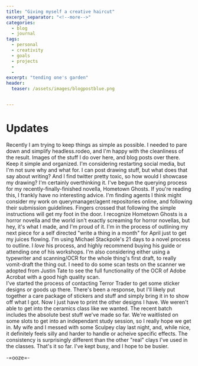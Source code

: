 ```yaml
---
title: "Giving myself a creative haircut"
excerpt_separator: "<!--more-->"
categories:
  - blog
  - journal
tags: 
  - personal
  - creativity
  - goals
  - projects
  - 
  - 
excerpt: "tending one's garden"
header:
  teaser: /assets/images/blogpostblue.png


---
```


# Updates
Recently I am trying to keep things as simple as possible. I needed to pare down and simplify headless.rodeo, and I'm happy with the cleanliness of the result. Images of the stuff I do over here, and blog posts over there. Keep it simple and organized. 
I'm considering restarting social media, but I'm not sure why and what for. I can post drawing stuff, but what does that say about writing? And I find twitter pretty toxic, so how would I showcase my drawing? I'm certainly overthinking it. 
I've begun the querying process for my recently-finally-finished novella, Hometown Ghosts. If you're reading this, I frankly have no interesting advice. I'm finding agents I think might consider my work on querymanager/agent repositories online, and following their submission guidelines. Fingers crossed that following the simple instructions will get my foot in the door. I recognize Hometown Ghosts is a horror novella and the world isn't exactly screaming for horror novellas, but hey, it's what I made, and I'm proud of it.
I'm in the process of outlining my next piece for a self directed "write a thing in a month" for April just to get my juices flowing. I'm using Michael Stackpole's 21 days to a novel process to outline. I *love* his process, and highly recommend buying his guide or attending one of his workshops.
I'm also considering either using a typewriter and scanning/OCR for the whole thing's first draft, to really vomit-draft the thing out. I need to do some scan tests on the scanner we adopted from Justin Tate to see the full functionality of the OCR of Adobe Acrobat with a good high quality scan.  
I've started the process of contacting Terror Trader to get some sticker designs or goods up there. There's been a response, but I'll likely put together a care package of stickers and stuff and simply bring it in to show off what I got. Now I just have to print the other designs I have. 
We weren't able to get into the ceramics class like we wanted. The recent batch includes the absolute best stuff we've made so far. We're waitlisted on some slots to get into an independant study session, so I really hope we get in. My wife and I messed with some Sculpey clay last night, and, while nice, it definitely feels silly and harder to handle or acheive specific effects. The consistency is surprisingly different than the other "real" clays I've used in the classes. 
That's it so far. I've kept busy, and I hope to be busier. 

-=ooze=-


